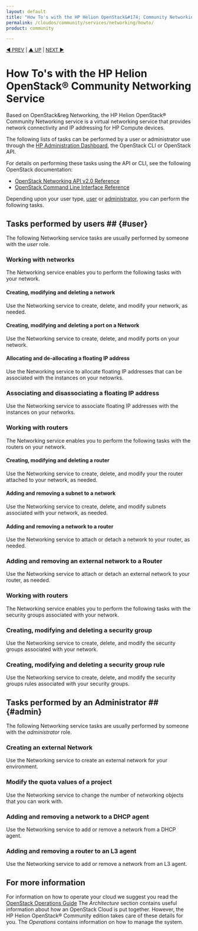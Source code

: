 ```yaml
---
layout: default
title: "How To's with the HP Helion OpenStack&#174; Community Networking Service"
permalink: /cloudos/community/services/networking/howto/
product: community

---
```


<script>

function PageRefresh {
onLoad="window.refresh"
}

PageRefresh();

</script>


<p style="font-size: small;"> <a href="/cloudos/community/services/networking/overview">&#9664; PREV</a> | <a href="/cloudos/community/services/overview/">&#9650; UP</a> | <a href="/cloudos/community/services/object/overview/"> NEXT &#9654</a> </p>

# How To's with the HP Helion OpenStack&#174; Community Networking Service #

<!-- Taken from http://wiki.hpcloud.net/display/core/Core+Edition+Use+cases#CoreEditionUsecases-OverCloud -->

Based on OpenStack&reg Networking, the HP Helion OpenStack&#174; Community Networking service is a virtual networking service that provides network connectivity and IP addressing for HP Compute devices. 

The following lists of tasks can be performed by a user or administrator use through the [HP Administration Dashboard](/cloudos/manage/administration-dashboard/), the OpenStack CLI or OpenStack API.

For details on performing these tasks using the API or CLI, see the following OpenStack documentation:

- [OpenStack Networking API v2.0 Reference](http://api.openstack.org/api-ref-networking.html)
- [OpenStack Command Line Interface Reference](http://docs.openstack.org/cli-reference/content/neutronclient_commands.html)

Depending upon your user type, [user](#user) or [administrator](#admin), you can perform the following tasks.

## Tasks performed by users ## {#user}

The following Networking service tasks are usually performed by someone with the *user* role.

### Working with networks ###

The Networking service enables you to perform the following tasks with your network.

#### Creating, modifying and deleting a network ####

Use the Networking service to create, delete, and modify your network, as needed.

#### Creating, modifying and deleting a port on a Network ####

Use the Networking service to create, delete, and modify ports on your network.

#### Allocating and de-allocating a floating IP address ####

Use the Networking service to allocate floating IP addresses that can be associated with the instances on your netowrks.

### Associating and disassociating a floating IP address ####

Use the Networking service to associate floating IP addresses with the instances on your networks.

### Working with routers ###

The Networking service enables you to perform the following tasks with the routers on your network.

#### Creating, modifying and deleting a router ####

Use the Networking service to create, delete, and modify your the router attached to your network, as needed.

#### Adding and removing a subnet to a network ####

Use the Networking service to create, delete, and modify subnets associated with your network, as needed.

#### Adding and removing a network to a router ####

Use the Networking service to attach or detach a network to your router, as needed.

### Adding and removing an external network to a Router ####

Use the Networking service to attach or detach an external network to your router, as needed.

### Working with routers ###

The Networking service enables you to perform the following tasks with the security groups associated with your network.

### Creating, modifying and deleting a security group ####

Use the Networking service to create, delete, and modify the security groups associated with your network.

### Creating, modifying and deleting a security group rule ####

Use the Networking service to create, delete, and modify the security groups rules associated with your security groups.

## Tasks performed by an Administrator ## {#admin}

The following Networking service tasks are usually performed by someone with the *administrator* role.

### Creating an external Network ###

Use the Networking service to create an external network for your environment.

### Modify the quota values of a project ###

Use the Networking service to change the number of networking objects that you can work with.

### Adding and removing a network to a DHCP agent ####

Use the Networking service to add or remove a network from a DHCP agent.

### Adding and removing a router to an L3 agent ####

Use the Networking service to add or remove a network from an L3 agent.


## For more information ##

For information on how to operate your cloud we suggest you read the [OpenStack Operations Guide](http://docs.openstack.org/ops/) The *Architecture* section contains useful information about how an OpenStack Cloud is put together. However, the HP Helion OpenStack&#174; Community edition takes care of these details for you. The *Operations* contains information on how to manage the system.

<!-- hide me Also see the Help topics that are available in the Operational Dashboard and Administration Dashboard.  Website copies are available:

* [HP Cloud OS Operational Dashboard Help](/cloudos/manage/operational-dashboard/)
* [HP Cloud OS Administration Dashboard Help](/cloudos/manage/administration-dashboard/) -->